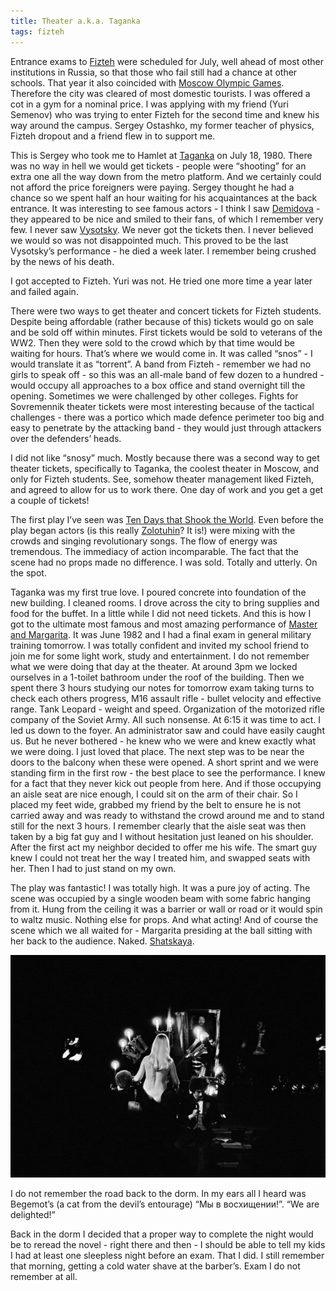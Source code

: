 ```yaml
---
title: Theater a.k.a. Taganka
tags: fizteh
---
```


Entrance exams to [Fizteh](http://en.wikipedia.org/wiki/Moscow_Institute_of_Physics_and_Technology) were scheduled for July, well ahead of most other institutions in Russia, so that those who fail still had a chance at other schools.  That year it also coincided with [Moscow Olympic Games](https://en.wikipedia.org/wiki/1980_Summer_Olympics).  Therefore the city was cleared of most domestic tourists.  I was offered a cot in a gym for a nominal price.  I was applying with my friend (Yuri Semenov) who was trying to enter Fizteh for the second time and knew his way around the campus.  Sergey Ostashko, my former teacher of physics, Fizteh dropout  and a friend flew in to support me.

This is Sergey who took me to Hamlet at [Taganka](http://en.wikipedia.org/wiki/Taganka_Theatre) on July 18, 1980.  There was no way in hell we would get tickets - people were “shooting” for an extra one all the way down from the metro platform.  And we certainly could not afford the price foreigners were paying.  Sergey thought he had a chance so we spent half an hour waiting for his acquaintances at the back entrance.  It was interesting to see famous actors - I think I saw [Demidova](http://en.wikipedia.org/wiki/Alla_Demidova) - they appeared to be nice and smiled to their fans, of which I remember very few.  I never saw [Vysotsky](http://en.wikipedia.org/wiki/Vladimir_Vysotsky).  We never got the tickets then.  I never believed we would so was not disappointed much.  This proved to be the last Vysotsky’s performance - he died a week later.  I remember being crushed by the news of his death.

I got accepted to Fizteh.  Yuri was not.  He tried one more time a year later and failed again.

There were two ways to get theater and concert tickets for Fizteh students.  Despite being affordable (rather because of this) tickets would go on sale and be sold off within minutes.  First tickets would be sold to veterans of the WW2.  Then they were sold to the crowd which by that time would be waiting for hours.  That’s where we would come in.  It was called “snos” - I would translate it as “torrent”.  A band from Fizteh - remember we had no girls to speak off - so this was an all-male band of few dozen to a hundred - would occupy all approaches to a box office and stand overnight till the opening.  Sometimes we were challenged by other colleges.  Fights for Sovremennik theater tickets were most interesting because of the tactical challenges - there was a portico which made defence perimeter too big and easy to penetrate by the attacking band - they would just through attackers over the defenders’ heads.

I did not like “snosy” much.  Mostly because there was a second way to get theater tickets, specifically to Taganka, the coolest theater in Moscow, and only for Fizteh students.  See, somehow theater management liked Fizteh, and agreed to allow for us to work there.  One day of work and you get a get a couple of tickets!

The first play I’ve seen was [Ten Days that Shook the World](http://vimeo.com/28358083).  Even before the play began actors (is this really [Zolotuhin](http://en.wikipedia.org/wiki/Valeri_Zolotukhin)?  It is!) were mixing with the crowds and singing revolutionary songs.  The flow of energy was tremendous.  The immediacy of action incomparable.  The fact that the scene had no props made no difference.  I was sold.  Totally and utterly. On the spot.

Taganka was my first true love.  I poured concrete into foundation of the new building.  I cleaned rooms.  I drove across the city to bring supplies and food for the buffet.  In a little while I did not need tickets.  And this is how I got to the ultimate most famous and most amazing performance of [Master and Margarita](http://en.wikipedia.org/wiki/The_Master_and_Margarita).  It was June 1982 and I had a final exam in general military training tomorrow.  I was totally confident and invited my school friend to join me for some light work, study and entertainment.  I do not remember what we were doing that day at the theater.  At around 3pm we locked ourselves in a 1-toilet bathroom under the roof of the building.  Then we spent there 3 hours studying our notes for tomorrow exam taking turns to check each others progress,  M16 assault rifle - bullet velocity and effective range.  Tank Leopard - weight and speed.  Organization of the motorized rifle company of the Soviet Army.  All such nonsense.  At 6:15 it was time to act.  I led us down to the foyer.  An administrator saw and could have easily caught us.  But he never bothered - he knew who we were and knew exactly what we were doing.  I just loved that place.  The next step was to be near the doors to the balcony when these were opened.  A short sprint and we were standing firm in the first row - the best place to see the performance.  I knew for a fact that they never kick out people from here.  And if those occupying an aisle seat are nice enough, I could sit on the arm of their chair.  So I placed my feet wide, grabbed my friend by the belt to ensure he is not carried away and was ready to withstand the crowd around me and to stand still for the next 3 hours.  I remember clearly that the aisle seat was then taken by a big fat guy and I without hesitation just leaned on his shoulder.  After the first act my neighbor decided to offer me his wife.  The smart guy knew I could not treat her the way I treated him, and swapped seats with her.  Then I had to just stand on my own.

The play was fantastic!  I was totally high.  It was a pure joy of acting.  The scene was occupied by a single wooden beam with some fabric hanging from it.  Hung from the ceiling it was a barrier or wall or road or it would spin to waltz music.  Nothing else for props.  And what acting!  And of course the scene which we all waited for - Margarita presiding at the ball sitting with her back to the audience.  Naked.  [Shatskaya](https://en.wikipedia.org/wiki/Nina_Shatskaya_(actress)).

![Ball](/assets/images/master-i-margarita.jpg)

I do not remember the road back to the dorm.  In my ears all I heard was Begemot’s (a cat from the devil’s entourage) “Мы в восхищении!”.  “We are delighted!”

Back in the dorm I decided that a proper way to complete the night would be to reread the novel - right there and then - I should be able to tell my kids I had at least one sleepless night before an exam.  That I did.  I still remember that morning, getting a cold water shave at the barber’s.  Exam I do not remember at all.
